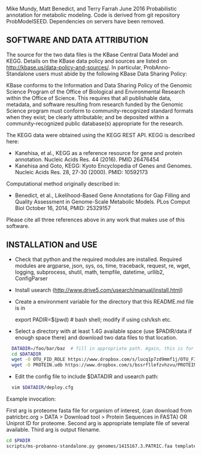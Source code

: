 Mike Mundy, Matt Benedict, and Terry Farrah June 2016
Probabilistic annotation for metabolic modeling.
Code is derived from git repository ProbModelSEED.
Dependencies on servers have been removed.

SOFTWARE AND DATA ATTRIBUTION
-----------------------------

The source for the two data files is the KBase Central Data Model and KEGG.
Details on the KBase data policy and sources are listed on
http://kbase.us/data-policy-and-sources/. In particular, ProbAnno-Standalone users
must abide by the following KBase Data Sharing Policy:

KBase conforms to the Information and Data Sharing Policy of the Genomic
Science Program of the Office of Biological and Environmental Research within
the Office of Science. This requires that all publishable data, metadata, and
software resulting from research funded by the Genomic Science program must
conform to community-recognized standard formats when they exist; be clearly
attributable; and be deposited within a community-recognized public database(s)
appropriate for the research.

The KEGG data were obtained using the KEGG REST API. KEGG is described here:
* Kanehisa, et al., KEGG as a reference resource for gene and protein annotation.
Nucleic Acids Res. 44 (2016). PMID 26476454
* Kanehisa and Goto, KEGG: Kyoto Encyclopedia of Genes and Genomes. Nucleic Acids
Res. 28, 27-30 (2000). PMID: 10592173 

Computational method originally described in:
* Benedict, et al., Likelihood-Based Gene Annotations for Gap Filling and Quality
Assessment in Genome-Scale Metabolic Models. PLos Comput Biol October 16, 2014,
PMID: 25329157 

Please cite all three references above in any work that makes use of this software.


INSTALLATION and USE
--------------------

* Check that python and the required modules are installed.
  Required modules are  argparse, json, sys, os, time, traceback, request, re,
  wget, logging, subprocess, shutil, math, tempfile, datetime, urllib2,
  ConfigParser

* Install usearch
  (http://www.drive5.com/usearch/manual/install.html)

* Create a environment variable for the directory that this README.md file is in

  export PADIR=$(pwd)   # bash shell; modify if using csh/ksh etc.

* Select a directory with at least 1.4G available space (use $PADIR/data if
  enough space there) and download two data files to that location.

```bash
  DATADIR=/foo/bar/baz  # fill in appropriate path. Again, this is for bash shell.
  cd $DATADIR
  wget -O OTU_FID_ROLE https://www.dropbox.com/s/lucq1p7zd9mmf1j/OTU_FID_ROLE?dl=0
  wget -O PROTEIN.udb https://www.dropbox.com/s/bssrfllefzvhzvu/PROTEIN.udb?dl=0
```
* Edit the config file to include $DATADIR and usearch path:

```bash
  vim $DATADIR/deploy.cfg
```



Example invocation:

First arg is proteome fasta file for organism of interest, (can download from  patricbrc.org > DATA > Download tool > Protein Sequences in FASTA) OR Uniprot ID for proteome.
Second arg is appropriate template file of several available.
Third arg is output filename.

```bash
cd $PADIR
scripts/ms-probanno-standalone.py genomes/1415167.3.PATRIC.faa templates/GramNegative.json 1415167.3.probanno.out # silent; takes a few minutes.
```
